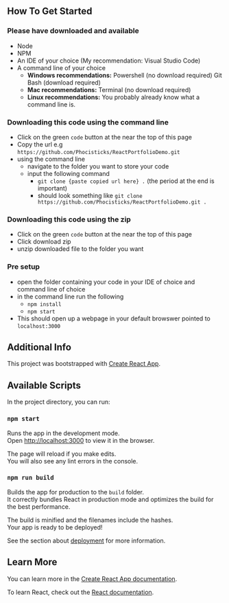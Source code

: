 ## How To Get Started

### Please have downloaded and available

- Node
- NPM
- An IDE of your choice (My recommendation: Visual Studio Code)
- A command line of your choice
  - **Windows recommendations:** Powershell (no download required) Git Bash (download required) 
  - **Mac recommendations:** Terminal (no download required)
  - **Linux recommendations:** You probably already know what a command line is.

### Downloading this code using the command line
- Click on the green `code` button at the near the top of this page
- Copy the url e.g `https://github.com/Phocisticks/ReactPortfolioDemo.git`
- using the command line
  - navigate to the folder you want to store your code
  - input the following command
    - `git clone {paste copied url here} .` (the period at the end is important)
    - should look something like `git clone https://github.com/Phocisticks/ReactPortfolioDemo.git .`

### Downloading this code using the zip
  - Click on the green `code` button at the near the top of this page
  - Click download zip
  - unzip downloaded file to the folder you want  

### Pre setup
- open the folder containing your code in your IDE of choice and command line of choice
- in the command line run the following
  - `npm install`
  - `npm start`
- This should open up a webpage in your default browswer pointed to `localhost:3000`

## Additional Info

This project was bootstrapped with [Create React App](https://github.com/facebook/create-react-app).

## Available Scripts

In the project directory, you can run:

### `npm start`

Runs the app in the development mode.<br />
Open [http://localhost:3000](http://localhost:3000) to view it in the browser.

The page will reload if you make edits.<br />
You will also see any lint errors in the console.

### `npm run build`

Builds the app for production to the `build` folder.<br />
It correctly bundles React in production mode and optimizes the build for the best performance.

The build is minified and the filenames include the hashes.<br />
Your app is ready to be deployed!

See the section about [deployment](https://facebook.github.io/create-react-app/docs/deployment) for more information.

## Learn More

You can learn more in the [Create React App documentation](https://facebook.github.io/create-react-app/docs/getting-started).

To learn React, check out the [React documentation](https://reactjs.org/).
